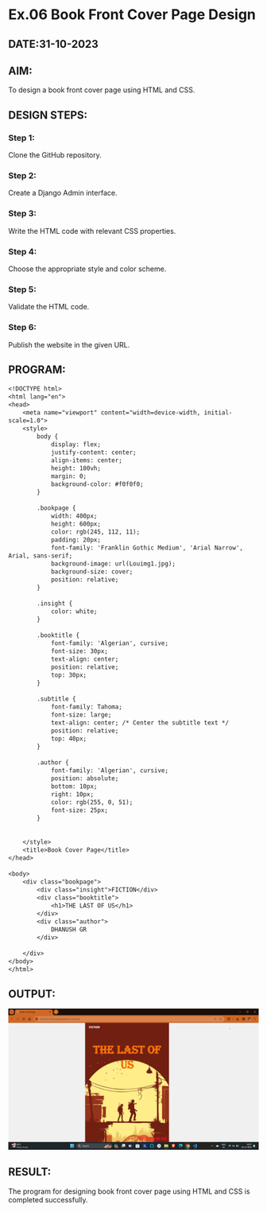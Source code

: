 # Ex.06 Book Front Cover Page Design
## DATE:31-10-2023
## AIM:
To design a book front cover page using HTML and CSS.

## DESIGN STEPS:

### Step 1:
Clone the GitHub repository.

### Step 2:
Create a Django Admin interface.

### Step 3:
Write the HTML code with relevant CSS properties.

### Step 4:
Choose the appropriate style and color scheme.

### Step 5:
Validate the HTML code.

### Step 6:
Publish the website in the given URL.

## PROGRAM:
```
<!DOCTYPE html>
<html lang="en">
<head>
    <meta name="viewport" content="width=device-width, initial-scale=1.0">
    <style>
        body {
            display: flex;
            justify-content: center;
            align-items: center;
            height: 100vh;
            margin: 0;
            background-color: #f0f0f0;
        }

        .bookpage {
            width: 400px;
            height: 600px;
            color: rgb(245, 112, 11);
            padding: 20px;
            font-family: 'Franklin Gothic Medium', 'Arial Narrow', Arial, sans-serif;
            background-image: url(Louimg1.jpg);
            background-size: cover;
            position: relative;
        }

        .insight {
            color: white;
        }

        .booktitle {
            font-family: 'Algerian', cursive;
            font-size: 30px;
            text-align: center;
            position: relative;
            top: 30px;
        }

        .subtitle {
            font-family: Tahoma;
            font-size: large;
            text-align: center; /* Center the subtitle text */
            position: relative;
            top: 40px;
        }

        .author {
            font-family: 'Algerian', cursive;
            position: absolute;
            bottom: 10px;
            right: 10px;
            color: rgb(255, 0, 51);
            font-size: 25px;
        }

        
    </style>
    <title>Book Cover Page</title>
</head>

<body>
    <div class="bookpage">
        <div class="insight">FICTION</div>
        <div class="booktitle">
            <h1>THE LAST OF US</h1>
        </div>
        <div class="author">
            DHANUSH GR 
        </div>
        
    </div>
</body>
</html>
```

## OUTPUT:

![Alt text](<FWADEx6.png>)



## RESULT:
The program for designing book front cover page using HTML and CSS is completed successfully.
